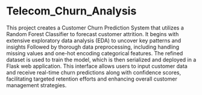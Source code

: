 # Telecom_Churn_Analysis
This project creates a Customer Churn Prediction System that utilizes a Random Forest Classifier to forecast customer attrition.
It begins with extensive exploratory data analysis (EDA) to uncover key patterns and insights
Followed by thorough data preprocessing, including handling missing values and one-hot encoding categorical features. 
The refined dataset is used to train the model, which is then serialized and deployed in a Flask web application. 
This interface allows users to input customer data and receive real-time churn predictions along with confidence scores, facilitating targeted retention efforts and enhancing overall customer management strategies.
